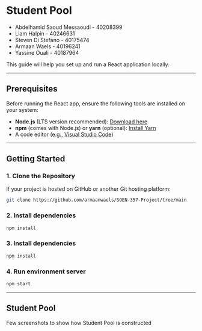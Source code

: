 # Student Pool
* Abdelhamid Saoud Messaoudi - 40208399
* Liam Halpin - 40246631 
* Steven Di Stefano - 40175474 
* Armaan Waels - 40196241
* Yassine Ouali - 40187964

This guide will help you set up and run a React application locally.

---

## Prerequisites

Before running the React app, ensure the following tools are installed on your system:

- **Node.js** (LTS version recommended): [Download here](https://nodejs.org/)
- **npm** (comes with Node.js) or **yarn** (optional): [Install Yarn](https://yarnpkg.com/)
- A code editor (e.g., [Visual Studio Code](https://code.visualstudio.com/))

---

## Getting Started

### 1. Clone the Repository

If your project is hosted on GitHub or another Git hosting platform:

```bash
git clone https://github.com/armaanwaels/SOEN-357-Project/tree/main
```

### 2. Install dependencies 
```bash
npm install
```

### 3. Install dependencies
```bash
npm install
```
### 4. Run environment server
```bash
npm start
```

---

## Student Pool

Few screenshots to show how Student Pool is constructed

